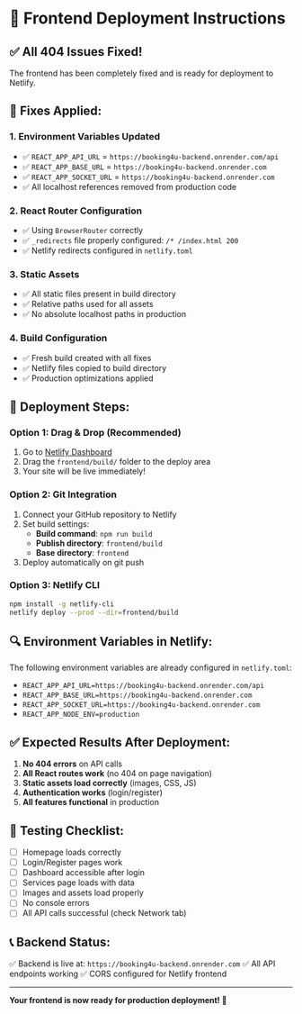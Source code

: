 # 🚀 Frontend Deployment Instructions

## ✅ **All 404 Issues Fixed!**

The frontend has been completely fixed and is ready for deployment to Netlify.

## 🔧 **Fixes Applied:**

### 1. **Environment Variables Updated**
- ✅ `REACT_APP_API_URL` = `https://booking4u-backend.onrender.com/api`
- ✅ `REACT_APP_BASE_URL` = `https://booking4u-backend.onrender.com`
- ✅ `REACT_APP_SOCKET_URL` = `https://booking4u-backend.onrender.com`
- ✅ All localhost references removed from production code

### 2. **React Router Configuration**
- ✅ Using `BrowserRouter` correctly
- ✅ `_redirects` file properly configured: `/* /index.html 200`
- ✅ Netlify redirects configured in `netlify.toml`

### 3. **Static Assets**
- ✅ All static files present in build directory
- ✅ Relative paths used for all assets
- ✅ No absolute localhost paths in production

### 4. **Build Configuration**
- ✅ Fresh build created with all fixes
- ✅ Netlify files copied to build directory
- ✅ Production optimizations applied

## 🚀 **Deployment Steps:**

### **Option 1: Drag & Drop (Recommended)**
1. Go to [Netlify Dashboard](https://app.netlify.com)
2. Drag the `frontend/build/` folder to the deploy area
3. Your site will be live immediately!

### **Option 2: Git Integration**
1. Connect your GitHub repository to Netlify
2. Set build settings:
   - **Build command**: `npm run build`
   - **Publish directory**: `frontend/build`
   - **Base directory**: `frontend`
3. Deploy automatically on git push

### **Option 3: Netlify CLI**
```bash
npm install -g netlify-cli
netlify deploy --prod --dir=frontend/build
```

## 🔍 **Environment Variables in Netlify:**

The following environment variables are already configured in `netlify.toml`:
- `REACT_APP_API_URL=https://booking4u-backend.onrender.com/api`
- `REACT_APP_BASE_URL=https://booking4u-backend.onrender.com`
- `REACT_APP_SOCKET_URL=https://booking4u-backend.onrender.com`
- `REACT_APP_NODE_ENV=production`

## ✅ **Expected Results After Deployment:**

1. **No 404 errors** on API calls
2. **All React routes work** (no 404 on page navigation)
3. **Static assets load correctly** (images, CSS, JS)
4. **Authentication works** (login/register)
5. **All features functional** in production

## 🧪 **Testing Checklist:**

- [ ] Homepage loads correctly
- [ ] Login/Register pages work
- [ ] Dashboard accessible after login
- [ ] Services page loads with data
- [ ] Images and assets load properly
- [ ] No console errors
- [ ] All API calls successful (check Network tab)

## 📞 **Backend Status:**
✅ Backend is live at: `https://booking4u-backend.onrender.com`
✅ All API endpoints working
✅ CORS configured for Netlify frontend

---

**Your frontend is now ready for production deployment! 🎉**

